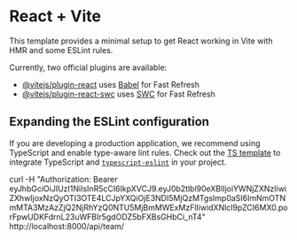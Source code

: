 # React + Vite

This template provides a minimal setup to get React working in Vite with HMR and some ESLint rules.

Currently, two official plugins are available:

- [@vitejs/plugin-react](https://github.com/vitejs/vite-plugin-react/blob/main/packages/plugin-react/README.md) uses [Babel](https://babeljs.io/) for Fast Refresh
- [@vitejs/plugin-react-swc](https://github.com/vitejs/vite-plugin-react-swc) uses [SWC](https://swc.rs/) for Fast Refresh

## Expanding the ESLint configuration

If you are developing a production application, we recommend using TypeScript and enable type-aware lint rules. Check out the [TS template](https://github.com/vitejs/vite/tree/main/packages/create-vite/template-react-ts) to integrate TypeScript and [`typescript-eslint`](https://typescript-eslint.io) in your project.


curl -H "Authorization: Bearer eyJhbGciOiJIUzI1NiIsInR5cCI6IkpXVCJ9.eyJ0b2tlbl90eXBlIjoiYWNjZXNzIiwiZXhwIjoxNzQyOTI3OTE4LCJpYXQiOjE3NDI5MjQzMTgsImp0aSI6ImNmOTNmMTA3MzAzZjQ2NjRhYzQ0NTU5MjBmMWExMzFlIiwidXNlcl9pZCI6MX0.porFpwUDKFdrnL23uWFBIr5gdODZ5bFXBsGHbCi_nT4" http://localhost:8000/api/team/
